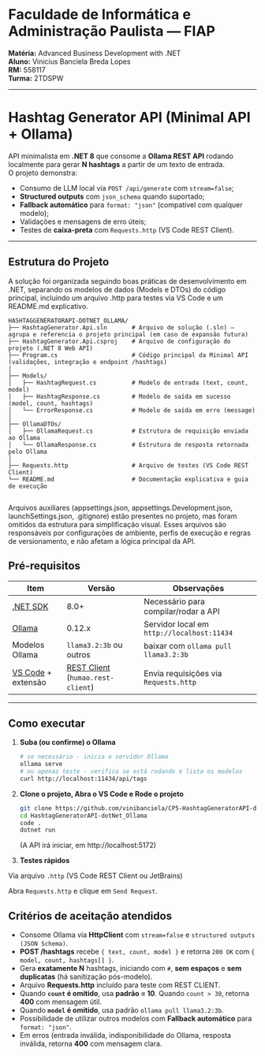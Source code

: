 # Faculdade de Informática e Administração Paulista — FIAP
**Matéria:** Advanced Business Development with .NET  
**Aluno:** Vinicius Banciela Breda Lopes  
**RM:** 558117  
**Turma:** 2TDSPW

---

# Hashtag Generator API (Minimal API + Ollama)

API minimalista em **.NET 8** que consome a **Ollama REST API** rodando localmente para gerar **N hashtags** a partir de um texto de entrada.  
O projeto demonstra:
- Consumo de LLM local via `POST /api/generate` com `stream=false`;
- **Structured outputs** com `json_schema` quando suportado;
- **Fallback automático** para `format: "json"` (compatível com qualquer modelo);
- Validações e mensagens de erro úteis;
- Testes de **caixa-preta** com `Requests.http` (VS Code REST Client).

---

## Estrutura do Projeto

A solução foi organizada seguindo boas práticas de desenvolvimento em .NET,
separando os modelos de dados (Models e DTOs) do código principal,
incluindo um arquivo .http para testes via VS Code e um README.md explicativo.

```
HASHTAGGENERATORAPI-DOTNET_OLLAMA/
├── HashtagGenerator.Api.sln       # Arquivo de solução (.sln) — agrupa e referencia o projeto principal (em caso de expansão futura)
├── HashtagGenerator.Api.csproj    # Arquivo de configuração do projeto (.NET 8 Web API)
├── Program.cs                     # Código principal da Minimal API (validações, integração e endpoint /hashtags)
│
├── Models/
│   ├── HashtagRequest.cs          # Modelo de entrada (text, count, model)
│   ├── HashtagResponse.cs         # Modelo de saída em sucesso (model, count, hashtags)
│   └── ErrorResponse.cs           # Modelo de saída em erro (message)
│
├── OllamaDTOs/
│   ├── OllamaRequest.cs           # Estrutura de requisição enviada ao Ollama
│   └── OllamaResponse.cs          # Estrutura de resposta retornada pelo Ollama
│
├── Requests.http                  # Arquivo de testes (VS Code REST Client)
└── README.md                      # Documentação explicativa e guia de execução


```
Arquivos auxiliares (appsettings.json, appsettings.Development.json, launchSettings.json, .gitignore) estão presentes no projeto, mas foram omitidos da estrutura para simplificação visual.
Esses arquivos são responsáveis por configurações de ambiente, perfis de execução e regras de versionamento, e não afetam a lógica principal da API.

## Pré-requisitos

| Item | Versão | Observações |
|---|---|---|
| [.NET SDK](https://dotnet.microsoft.com/download) | 8.0+ | Necessário para compilar/rodar a API |
| [Ollama](https://ollama.com/download) | 0.12.x | Servidor local em `http://localhost:11434` |
| Modelos Ollama | `llama3.2:3b` ou outros | baixar com `ollama pull llama3.2:3b` |
| [VS Code](https://code.visualstudio.com/download) + extensão | [REST Client](https://marketplace.visualstudio.com/items?itemName=humao.rest-client) (`humao.rest-client`) | Envia requisições via `Requests.http` |


---

## Como executar

1. **Suba (ou confirme) o Ollama**
   ```bash
   # se necessário - inicia o servidor Ollama
   ollama serve
   # ou apenas teste - verifica se está rodando e lista os modelos 
   curl http://localhost:11434/api/tags
   ```

2. **Clone o projeto, Abra o VS Code e Rode o projeto**
    ```bash
    git clone https://github.com/vinibanciela/CP5-HashtagGeneratorAPI-dotNet_Ollama.git
    cd HashtagGeneratorAPI-dotNet_Ollama
    code .
    dotnet run
    ```
    (A API irá iniciar, em http://localhost:5172)

3. **Testes rápidos**

Via arquivo `.http` (VS Code REST Client ou JetBrains)

Abra `Requests.http` e clique em `Send Request`.


## Critérios de aceitação atendidos

* Consome Ollama via **HttpClient** com `stream=false` e `structured outputs (JSON Schema)`.
*  **POST /hashtags** recebe `{ text, count, model }` e retorna `200 OK` com `{ model, count, hashtags[] }`.
* Gera **exatamente N** hashtags, iniciando com `#`, **sem espaços** e **sem duplicatas** (há sanitização pós-modelo).
* Arquivo **Requests.http** incluído para teste com REST CLIENT.
* Quando **`count` é omitido**, usa **padrão = 10**. Quando `count > 30`, retorna **400** com mensagem útil.
* Quando **`model` é omitido**, usa padrão `ollama pull llama3.2:3b`.
* Possibilidade de utilizar outros modelos com **Fallback automático** para `format: "json"`.
* Em erros (entrada inválida, indisponibilidade do Ollama, resposta inválida, retorna **400** com mensagem clara.

